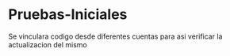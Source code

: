 # Pruebas-Iniciales
Se vinculara codigo desde diferentes cuentas para asi verificar la actualizacion del mismo
